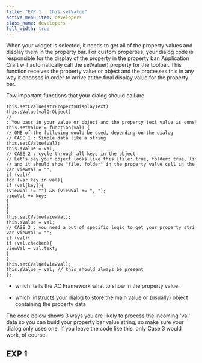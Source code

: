 ```yaml
---
title: "EXP 1 : this.setValue"
active_menu_item: developers
class_name: developers
full_width: true
---
```



When your widget is selected, it needs to get all of the property values and display them in the property bar. For custom properties, your dialog code is responsible for the display of the property in the property bar. Application Craft will automatically call the setValue() property for the toolbar. This function receives the property value or object and the processes this in any way it chooses in order to arrive at the final display value for the property bar.

Tow important functions that your dialog should call are

    this.setCValue(strPropertyDisplayText)
    this.sValue(valOrObject)
    //
    : You pass in your value or object and the property text value is constructed and displayed
    this.setValue = function(val) {
    // ONE of the following would be used, depending on the dialog
    // CASE 1 : Simple data like a string
    this.setCValue(val);
    this.sValue = val;
    // CASE 2 : cycle through all keys in the object
    // Let's say your object looks like this {file: true, folder: true, link: false}
    // and it should show "file, folder" in the property value cell in the toolbar
    var viewVal = "";
    if (val){
    for (var key in val){
    if (val[key]){
    (viewVal != "") && (viewVal += ", ");
    viewVal += key;
    }
    }
    }
    this.setCValue(viewVal);
    this.sValue = val;
    // CASE 3 : you need a but of specific logic to get your property string
    var viewVal = "";
    if (val){
    if (val.checked){
    viewVal = val.text;
    }
    }
    this.setCValue(viewVal);
    this.sValue = val; // this should always be present
    };
   

- which  tells the AC Framework what to show in the property value.

- which  instructs your dialog to store the main value or (usually) object containing the property data

The code below shows 3 ways you are likely to process the incoming 'val' data so you can build your property bar value string, so make sure your dialog only uses one. If you leave the code like this, only Case 3 would work, of course.

## EXP 1

